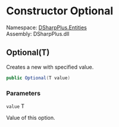 # Constructor Optional

Namespace: [DSharpPlus.Entities](DSharpPlus.Entities.md)  
Assembly: DSharpPlus.dll

## <a id="DSharpPlus_Entities_Optional_1__ctor__0_"></a>Optional\(T\)

Creates a new <xref href="DSharpPlus.Entities.Optional%601" data-throw-if-not-resolved="false"></xref> with specified value.

```csharp
public Optional(T value)
```

### Parameters

`value` T

Value of this option.

